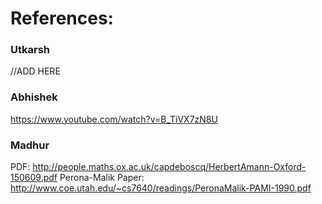 # References:


### Utkarsh
//ADD HERE

### Abhishek
https://www.youtube.com/watch?v=B_TiVX7zN8U

### Madhur

PDF: http://people.maths.ox.ac.uk/capdeboscq/HerbertAmann-Oxford-150609.pdf
Perona-Malik Paper: http://www.coe.utah.edu/~cs7640/readings/PeronaMalik-PAMI-1990.pdf

